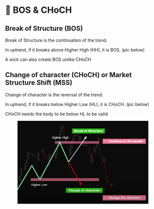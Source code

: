 # 🔺 BOS & CHoCH

## Break of Structure (BOS)

Break of Structure is the continuation of the trend.

In uptrend, if it breaks above Higher High (HH), it is BOS. (pic below)

A wick can also create BOS unlike CHoCH

## Change of character (CHoCH) or Market Structure Shift (MSS)

Change of character is the reversal of the trend.

In uptrend, if it breaks below Higher Low (HL), it is CHoCH. (pic below)

CHoCH needs the body to be below HL to be valid

<figure><img src=".gitbook/assets/image (2) (1) (2) (1).png" alt=""><figcaption></figcaption></figure>

